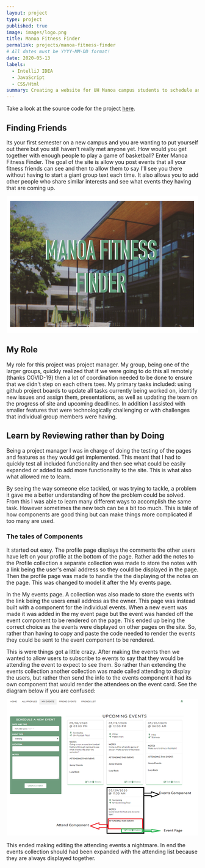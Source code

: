 ```yaml
---
layout: project
type: project
published: true
image: images/logo.png
title: Manoa Fitness Finder
permalink: projects/manoa-fitness-finder
# All dates must be YYYY-MM-DD format!
date: 2020-05-13
labels:
  - IntelliJ IDEA
  - JavaScript
  - CSS/Html
summary: Creating a website for UH Manoa campus students to schedule and meet up for events.
---
```


Take a look at the source code for the project <a href="https://github.com/manoafitnessfinder">here</a>.

## Finding Friends

Its your first semester on a new campus and you are wanting to put yourself out there but you still haven't really met anyone yet. How would you get together with enough people to play a game of basketball? Enter Manoa Fitness Finder. The goal of the site is allow you post events that all your fitness friends can see and then to allow them to say I'll see you there without having to start a giant group text each time. It also allows you to add other people who share similar interests and see what events they having that are coming up.

 <div style="text-align: center">
    <img src="../images/manoa-home-page.PNG" alt = ''> 
 </div>

## My Role

My role for this project was project manager. My group, being one of the larger groups, quickly realized that if we were going to do this all remotely (thanks COVID-19) then a lot of coordination needed to be done to ensure that we didn't step on each others toes. My primary tasks included: using github project boards to update all tasks currently being worked on, identify new issues and assign them, presentations, as well as updating the team on the progress of site and upcoming deadlines. In addition I assisted with smaller features that were technologically challenging or with challenges that individual group members were having.
 
 
## Learn by Reviewing rather than by Doing
 
 Being a project manager I was in charge of doing the testing of the pages and features as they would get implemented. This meant that I had to quickly test all included functionality and then see what could be easily expanded or added to add more functionality to the site. This is what also what allowed me to learn. 
 
 By seeing the way someone else tackled, or was trying to tackle, a problem it gave me a better understanding of how the problem could be solved. From this I was able to learn many different ways to accomplish the same task. However sometimes the new tech can be a bit too much. This is tale of how  components are good thing but can make things more complicated if too many are used. 
 
### The tales of Components
 
 It started out easy. The profile page displays the comments the other users have left on your profile at the bottom of the page. Rather add the notes to the Profile collection a separate collection was made to store the notes with a link being the user's email address so they could be displayed in the page. Then the profile page was made to handle the the displaying of the notes on the page. This was changed to model it after the My events page.
 
 In the My events page. A collection was also made to store the events with the link being the users email address as the owner. This page was instead built with a component for the individual events. When a new event was made it was added in the my event page but the event was handed off the event component to be rendered on the page. This ended up being the correct choice as the events were displayed on other pages on the site. So, rather than having to copy and paste the code needed to render the events they could be sent to the event component to be rendered.
 
 This is were things got a little crazy. After making the events then we wanted to allow users to subscribe to events to say that they would be attending the event to expect to see them. So rather than extending the events collection another collection was made called attending to display the users, but rather then send the info to the events component it had its own component that would render the attendees on the event card. See the diagram below if you are confused:


 <div style="text-align: center">
    <img src="../images/event_page.PNG" alt = ''> 
 </div>
 
 This ended making editing the attending events a nightmare. In end the events collection should had been expanded with the attending list because they are always displayed together. 